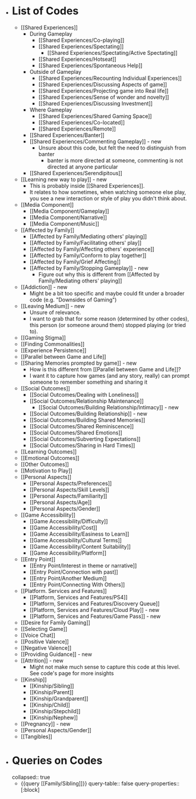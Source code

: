 - # List of Codes
	- [[Shared Experiences]]
		- During Gameplay
			- [[Shared Experiences/Co-playing]]
			- [[Shared Experiences/Spectating]]
				- [[Shared Experiences/Spectating/Active Spectating]]
			- [[Shared Experiences/Hotseat]]
			- [[Shared Experiences/Spontaneous Help]]
		- Outside of Gameplay
			- [[Shared Experiences/Recounting Individual Experiences]]
			- [[Shared Experiences/Discussing Aspects of game]]
			- [[Shared Experiences/Projecting game into Real life]]
			- [[Shared Experiences/Sense of wonder and novelty]]
			- [[Shared Experiences/Discussing Investment]]
		- Where Gameplay
			- [[Shared Experiences/Shared Gaming Space]]
			- [[Shared Experiences/Co-located]]
			- [[Shared Experiences/Remote]]
		- [[Shared Experiences/Banter]]
		- [[Shared Experiences/Commenting Gameplay]] - new
			- Unsure about this code, but felt the need to distinguish from banter
				- banter is more directed at someone, commenting is not directed at anyone particular
		- [[Shared Experiences/Serendipitous]]
	- [[Learning new way to play]] - new
		- This is probably inside [[Shared Experiences]].
		- It relates to how sometimes, when watching someone else play, you see a new interaction or style of play you didn't think about.
	- [[Media Component]]
		- [[Media Component/Gameplay]]
		- [[Media Component/Narrative]]
		- [[Media Component/Music]]
	- [[Affected by Family]]
		- [[Affected by Family/Mediating others' playing]]
		- [[Affected by Family/Facilitating others' play]]
		- [[Affected by Family/Affecting others' experience]]
		- [[Affected by Family/Conform to play together]]
		- [[Affected by Family/Grief Affecting]]
		- [[Affected by Family/Stopping Gameplay]] - new
			- Figure out why this is different from [[Affected by Family/Mediating others' playing]]
	- [[Addiction]] - new
		- Might be a bit too specific and maybe could fit under a broader code (e.g. "Downsides of Gaming")
	- [[Leaving Medium]] - new
		- Unsure of relevance.
		- I want to grab that for some reason (determined by other codes), this person (or someone around them) stopped playing (or tried to).
	- [[Gaming Stigma]]
	- [[Finding Commonalities]]
	- [[Experience Persistence]]
	- [[Parallel between Game and Life]]
	- [[Sharing Memories prompted by game]] - new
		- How is this different from [[Parallel between Game and Life]]?
		- I want it to capture how games (and any story, really) can prompt someone to remember something and sharing it
	- [[Social Outcomes]]
		- [[Social Outcomes/Dealing with Loneliness]]
		- [[Social Outcomes/Relationship Maintenance]]
			- [[Social Outcomes/Building Relationship/Intimacy]] - new
		- [[Social Outcomes/Building Relationship]] - new
		- [[Social Outcomes/Building Shared Memories]]
		- [[Social Outcomes/Shared Reminiscence]]
		- [[Social Outcomes/Shared Emotions]]
		- [[Social Outcomes/Subverting Expectations]]
		- [[Social Outcomes/Sharing in Hard Times]]
	- [[Learning Outcomes]]
	- [[Emotional Outcomes]]
	- [[Other Outcomes]]
	- [[Motivation to Play]]
	- [[Personal Aspects]]
		- [[Personal Aspects/Preferences]]
		- [[Personal Aspects/Skill Levels]]
		- [[Personal Aspects/Familiarity]]
		- [[Personal Aspects/Age]]
		- [[Personal Aspects/Gender]]
	- [[Game Accessibility]]
		- [[Game Accessibility/Difficulty]]
		- [[Game Accessibility/Cost]]
		- [[Game Accessibility/Easiness to Learn]]
		- [[Game Accessibility/Cultural Terms]]
		- [[Game Accessibility/Content Suitability]]
		- [[Game Accessibility/Platform]]
	- [[Entry Point]]
		- [[Entry Point/Interest in theme or narrative]]
		- [[Entry Point/Connection with past]]
		- [[Entry Point/Another Medium]]
		- [[Entry Point/Connecting With Others]]
	- [[Platform. Services and Features]]
		- [[Platform, Services and Features/PS4]]
		- [[Platform, Services and Features/Discovery Queue]]
		- [[Platform, Services and Features/Cloud Play]] - new
		- [[Platform, Services and Features/Game Pass]] - new
	- [[Desire for Family Gaming]]
	- [[Selecting Game]]
	- [[Voice Chat]]
	- [[Positive Valence]]
	- [[Negative Valence]]
	- [[Providing Guidance]] - new
	- [[Attrition]] - new
		- Might not make much sense to capture this code at this level. See code's page for more insights
	- [[Kinship]]
		- [[Kinship/Sibling]]
		- [[Kinship/Parent]]
		- [[Kinship/Grandparent]]
		- [[Kinship/Child]]
		- [[Kinship/Stepchild]]
		- [[Kinship/Nephew]]
	- [[Pregnancy]] - new
	- [[Personal Aspects/Gender]]
	- [[Tangibles]]
- # Queries on Codes
  collapsed:: true
	- {{query [[Family/Sibling]]}}
	  query-table:: false
	  query-properties:: [:block]